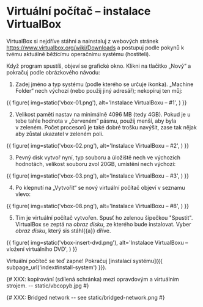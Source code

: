 # Virtuální počítač – instalace VirtualBox

VirtualBox si nejdříve stáhni a nainstaluj z webových stránek https://www.virtualbox.org/wiki/Downloads a postupuj podle pokynů k tvému aktuálně běžícímu operačnímu systému (hostiteli).

Když program spustíš, objeví se grafické okno.
Klikni na tlačitko „Nový“ a pokračuj podle obrázkového návodu:

1. Zadej jméno a typ systému (podle kterého se určuje ikonka).
   „Machine Folder“ nech výchozí (nebo použij jiný adresář);
   nekopíruj ten můj:

  {{ figure(
    img=static('vbox-01.png'),
    alt='Instalace VirtualBoxu – #1',
  ) }}

2. Velikost paměti nastav na minimálně 4096 MB (tedy 4GB).
   Pokud je u tebe tahle hodnota v „červeném“ pásmu, použij menší, aby byla
   v zeleném.
   Počet procesorů je také dobré trošku navýšit, zase tak nějak aby zůstal ukazatel v zeleném poli.

  {{ figure(
    img=static('vbox-02.png'),
    alt='Instalace VirtualBoxu – #2',
  ) }}

3. Pevný disk vytvoř nyní, typ souboru a úložiště nech ve výchozích hodnotách, velikost souboru zvol 20GB, umístění nech výchozí:

  {{ figure(
    img=static('vbox-03.png'),
    alt='Instalace VirtualBoxu – #3',
  ) }}

4. Po klepnutí na „Vytvořit“ se nový virtuální počítač objeví v seznamu vlevo:

  {{ figure(
    img=static('vbox-08.png'),
    alt='Instalace VirtualBoxu – #8',
  ) }}


5. Tím je virtuální počítač vytvořen.
   Spusť ho zelenou šipečkou "Spustit".
   VirtualBox se zeptá na *obraz disku*, ze kterého bude instalovat.
   Vyber *obraz disku*, který sis stáhl{{a}} dříve.

  {{ figure(
    img=static('vbox-insert-dvd.png'),
    alt='Instalace VirtualBoxu – vložení virtuálního DVD',
  ) }}

Virtuální počíteč se teď zapne!
Pokračuj [instalací systému]({{ subpage_url('index#install-system') }}).


{#
XXX: kopírování (sdílená schránka) mezi opravdovým a virtuálním strojem.
   -- static/vbcopyb.jpg
#}

{#
XXX: Bridged network -- see static/bridged-network.png
#}

